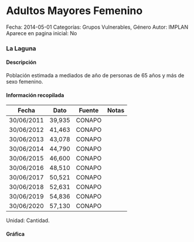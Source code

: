 Adultos Mayores Femenino
=====

Fecha: 2014-05-01
Categorías: Grupos Vulnerables, Género
Autor: IMPLAN
Aparece en pagina inicial: No

### La Laguna

#### Descripción

Población estimada a mediados de año de personas de 65 años y más de sexo femenino.

<!-- break -->

#### Información recopilada

<table class="table table-hover table-bordered matriz">
  <thead>
    <tr><th>Fecha</th><th>Dato</th><th>Fuente</th><th>Notas</th></tr>
  </thead>
  <tbody>
    <tr><td class="centrado">30/06/2011</td><td class="derecha">39,935</td><td>CONAPO</td><td></td></tr>
    <tr><td class="centrado">30/06/2012</td><td class="derecha">41,463</td><td>CONAPO</td><td></td></tr>
    <tr><td class="centrado">30/06/2013</td><td class="derecha">43,078</td><td>CONAPO</td><td></td></tr>
    <tr><td class="centrado">30/06/2014</td><td class="derecha">44,790</td><td>CONAPO</td><td></td></tr>
    <tr><td class="centrado">30/06/2015</td><td class="derecha">46,600</td><td>CONAPO</td><td></td></tr>
    <tr><td class="centrado">30/06/2016</td><td class="derecha">48,510</td><td>CONAPO</td><td></td></tr>
    <tr><td class="centrado">30/06/2017</td><td class="derecha">50,521</td><td>CONAPO</td><td></td></tr>
    <tr><td class="centrado">30/06/2018</td><td class="derecha">52,631</td><td>CONAPO</td><td></td></tr>
    <tr><td class="centrado">30/06/2019</td><td class="derecha">54,836</td><td>CONAPO</td><td></td></tr>
    <tr><td class="centrado">30/06/2020</td><td class="derecha">57,130</td><td>CONAPO</td><td></td></tr>
  </tbody>
</table>

Unidad: Cantidad.

#### Gráfica

<div id="Morrisntxojsid" class="grafica"></div>
<script>
new Morris.Line({
element: 'Morrisntxojsid',
data: [{ fecha: '2011-06-30', dato: 39935 },{ fecha: '2012-06-30', dato: 41463 },{ fecha: '2013-06-30', dato: 43078 },{ fecha: '2014-06-30', dato: 44790 },{ fecha: '2015-06-30', dato: 46600 },{ fecha: '2016-06-30', dato: 48510 },{ fecha: '2017-06-30', dato: 50521 },{ fecha: '2018-06-30', dato: 52631 },{ fecha: '2019-06-30', dato: 54836 },{ fecha: '2020-06-30', dato: 57130 }],
xkey: 'fecha',
ykeys: ['dato'],
labels: ['Dato'],
lineColors: ['#FF5B02'],
xLabelFormat: function(d) { return d.getDate()+'/'+(d.getMonth()+1)+'/'+d.getFullYear(); },
dateFormat: function(ts) { var d = new Date(ts); return d.getDate() + '/' + (d.getMonth() + 1) + '/' + d.getFullYear(); }
});
</script>
